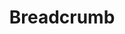 ---
layout: pattern.njk
tags: 
    - legacy_fr
    - legacy_components_fr
    - page
key: breadcrumb-legacy_fr
title: Breadcrumb
parent: components-legacy_fr
image: legacy/overview/breadcrumb.webp
keywords: 
order: 30
availablelanguages: 
    - de
    - en
---